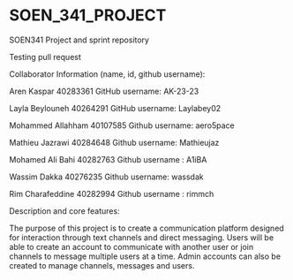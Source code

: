 # SOEN_341_PROJECT
SOEN341 Project and sprint repository

Testing pull request

Collaborator Information (name, id, github username):

Aren Kaspar
40283361
GitHub username: AK-23-23

Layla Beylouneh
40264291
GitHub username: Laylabey02

Mohammed Allahham
40107585
Github username: aero5pace

Mathieu Jazrawi
40284648
Github username: Mathieujaz

Mohamed Ali Bahi 
40282763
Github username : A1iBA

Wassim Dakka
40276235
Github username: wassdak

Rim Charafeddine
40282994
Github username : rimmch

Description and core features: 

The purpose of this project is to create a communication platform designed for interaction through text channels and direct messaging. Users will be able to create an account to communicate with another user or join channels to message multiple users at a time. Admin accounts can also be created to manage channels, messages and users.

